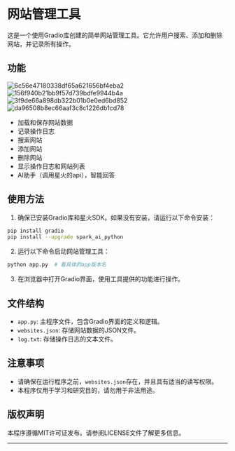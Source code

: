 # 网站管理工具

这是一个使用Gradio库创建的简单网站管理工具。它允许用户搜索、添加和删除网站，并记录所有操作。

## 功能
![6c56e47180338df65a621656bf4eba2](https://github.com/user-attachments/assets/4f2a4e24-83e2-451c-9b44-a9d0da8f7f11)
![156f940b21bb9f57d739bdfe9944b4a](https://github.com/user-attachments/assets/438f067e-0f68-4678-ad1a-30be6871ce56)
![3f9de66a898db322b01b0e0ed6bd852](https://github.com/user-attachments/assets/b0ed8ff0-d7e2-4ac3-948e-06096d33d884)
![da96508b8ec66aaf3c8c1226db1cd78](https://github.com/user-attachments/assets/0d68c9d7-e72a-43c1-ad4f-44e43a93b458)

- 加载和保存网站数据
- 记录操作日志
- 搜索网站
- 添加网站
- 删除网站
- 显示操作日志和网站列表
- AI助手（调用星火的api），智能回答

## 使用方法

1. 确保已安装Gradio库和星火SDK。如果没有安装，请运行以下命令安装：

``` bash
pip install gradio
pip install --upgrade spark_ai_python
```

2. 运行以下命令启动网站管理工具：

```bash
python app.py  # 看具体的app版本名
```

3. 在浏览器中打开Gradio界面，使用工具提供的功能进行操作。

## 文件结构

- `app.py`: 主程序文件，包含Gradio界面的定义和逻辑。
- `websites.json`: 存储网站数据的JSON文件。
- `log.txt`: 存储操作日志的文本文件。

## 注意事项

- 请确保在运行程序之前，`websites.json`存在，并且具有适当的读写权限。
- 本程序仅用于学习和研究目的，请勿用于非法用途。

## 版权声明

本程序遵循MIT许可证发布。请参阅LICENSE文件了解更多信息。

---
